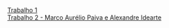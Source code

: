 [Trabalho 1](https://marcoaureliopaiva.github.io/Trabalho-1/index.html)
<br>
[Trabalho 2 - Marco Aurélio Paiva e Alexandre Idearte](https://github.com/MarcoAurelioPaiva/Trabalho-2/forca.html)
